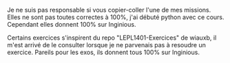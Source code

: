 Je ne suis pas responsable si vous copier-coller l'une de mes missions. 
Elles ne sont pas toutes correctes à 100%, j'ai débuté python avec ce cours. Cependant elles donnent 100% sur Inginious.

Certains exercices s'inspirent du repo "LEPL1401-Exercices" de wiauxb, il m'est arrivé de le consulter lorsque je ne parvenais pas à resoudre un exercice.
Pareils pour les exos, ils donnent tous 100% sur Inginious.
